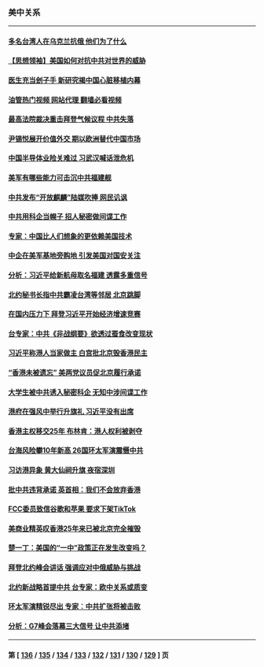 ### 美中关系
---
#### [多名台湾人在乌克兰抗俄 他们为了什么](../../pages/nf1412576/n13772933.md?07042045) 
#### [【思想领袖】美国如何对抗中共对世界的威胁](../../pages/nf1412576/n13751729.md?07042045) 
#### [医生充当刽子手 新研究揭中国心脏移植内幕](../../pages/nf1412576/n13772291.md?07042045) 
#### [油管热门视频 网站代理 翻墙必看视频](http://209.222.30.114:81/youtube.html?07042045)
#### [最高法院裁决重击拜登气候议程 中共失落](../../pages/nf1412576/n13772409.md?07042045) 
#### [尹锡悦展开价值外交 期以欧洲替代中国市场](../../pages/nf1412576/n13772487.md?07042045) 
#### [中国半导体业险关难过 习武汉喊话泄危机](../../pages/nf1412576/n13772457.md?07042045) 
#### [美军有哪些能力可击沉中共福建舰](../../pages/nf1412576/n13768157.md?07042045) 
#### [中共发布“开放麒麟”陆媒吹捧 网民讥讽](../../pages/nf1412576/n13772308.md?07042045) 
#### [中共用科企当幌子 招人秘密做间谍工作](../../pages/nf1412576/n13772288.md?07042045) 
#### [专家：中国比人们想象的更依赖美国技术](../../pages/nf1412576/n13771906.md?07042045) 
#### [中企在美军基地旁购地 引发美国对国安关注](../../pages/nf1412576/n13771735.md?07042045) 
#### [分析：习近平给新航母取名福建 透露多重信号](../../pages/nf1412576/n13771662.md?07042045) 
#### [北约秘书长指中共霸凌台湾等邻居 北京跳脚](../../pages/nf1412576/n13771677.md?07042045) 
#### [在国内压力下 拜登习近平开始经济增速竞赛](../../pages/nf1412576/n13771658.md?07042045) 
#### [台专家：中共《非战纲要》欲透过蚕食改变现状](../../pages/nf1412576/n13771432.md?07042045) 
#### [习近平称港人当家做主 白宫批北京毁香港民主](../../pages/nf1412576/n13771587.md?07042045) 
#### [“香港未被遗忘” 美两党议员促北京履行承诺](../../pages/nf1412576/n13771578.md?07042045) 
#### [大学生被中共诱入秘密科企 无知中涉间谍工作](../../pages/nf1412576/n13771025.md?07042045) 
#### [港府在强风中举行升旗礼 习近平没有出席](../../pages/nf1412576/n13771046.md?07042045) 
#### [香港主权移交25年 布林肯：港人权利被剥夺](../../pages/nf1412576/n13770972.md?07042045) 
#### [台海风险攀10年新高 26国环太军演震慑中共](../../pages/nf1412576/n13770929.md?07042045) 
#### [习访港异象 黄大仙祠升旗 夜宿深圳](../../pages/nf1412576/n13770965.md?07042045) 
#### [批中共违背承诺 英首相：我们不会放弃香港](../../pages/nf1412576/n13770927.md?07042045) 
#### [FCC委员致信谷歌和苹果 要求下架TikTok](../../pages/nf1412576/n13770963.md?07042045) 
#### [美商业精英叹香港25年来已被北京完全摧毁](../../pages/nf1412576/n13770923.md?07042045) 
#### [楚一丁：美国的“一中”政策正在发生改变吗？](../../pages/nf1412576/n13770935.md?07042045) 
#### [拜登北约峰会讲话 强调应对中俄威胁与挑战](../../pages/nf1412576/n13770867.md?07042045) 
#### [北约新战略首提中共 台专家：欧中关系或质变](../../pages/nf1412576/n13770757.md?07042045) 
#### [环太军演精锐尽出 专家︰中共扩张将被击败](../../pages/nf1412576/n13770768.md?07042045) 
#### [分析：G7峰会落幕三大信号 让中共添堵](../../pages/nf1412576/n13770331.md?07042045) 

---
#### 第 [ [136](./136.md?07042045) / [135](./135.md?07042045) / [134](./134.md?07042045) / [133](./133.md?07042045) / [132](./132.md?07042045) / [131](./131.md?07042045) / [130](./130.md?07042045) / [129](./129.md?07042045) ] 页
